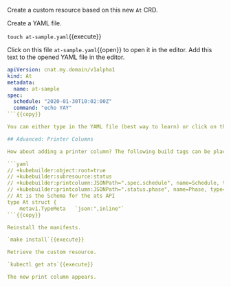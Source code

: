 Create a custom resource based on this new `At` CRD.

Create a YAML file.

`touch at-sample.yaml`{{execute}}

Click on this file `at-sample.yaml`{{open}} to open it in the editor. Add this text to the opened YAML file in the editor.

```yaml
apiVersion: cnat.my.domain/v1alpha1
kind: At
metadata:
  name: at-sample
spec:
  schedule: "2020-01-30T10:02:00Z"
  command: "echo YAY"
```{{copy}}

You can either type in the YAML file (best way to learn) or click on the `Copy to Clipboard` icon that follows the text to and paste it into the editor.

## Advanced: Printer Columns

How about adding a printer column? The following build tags can be placed before type `At struct`.

```yaml
// +kubebuilder:object:root=true
// +kubebuilder:subresource:status
// +kubebuilder:printcolumn:JSONPath=".spec.schedule", name=Schedule, type=string
// +kubebuilder:printcolumn:JSONPath=".status.phase", name=Phase, type=string
// At is the Schema for the ats API
type At struct {
    metav1.TypeMeta   `json:",inline"`
```{{copy}}

Reinstall the manifests.

`make install`{{execute}}

Retrieve the custom resource.

`kubectl get ats`{{execute}}

The new print column appears.
